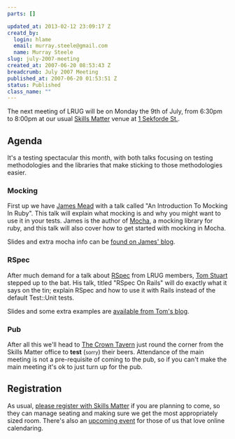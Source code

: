 ```yaml
--- 
parts: []

updated_at: 2013-02-12 23:09:17 Z
creatd_by: 
  login: hlame
  email: murray.steele@gmail.com
  name: Murray Steele
slug: july-2007-meeting
created_at: 2007-06-20 08:53:43 Z
breadcrumb: July 2007 Meeting
published_at: 2007-06-20 01:53:51 Z
status: Published
class_name: ""
---
```


The next meeting of LRUG will be on Monday the 9th of July, from 6:30pm to 8:00pm at our usual [Skills Matter](http://www.skillsmatter.com/) venue at [1 Sekforde St.](http://maps.google.co.uk/maps?f=q&hl=en&q=EC1R+0BE&layer=&ie=UTF8&z=16&om=1&iwloc=addr).

Agenda
------

It's a testing spectacular this month, with both talks focusing on testing methodologies and the libraries that make sticking to those methodologies easier.

### Mocking

First up we have [James Mead](http://www.floehopper.org/) with a talk called "An Introduction To Mocking In Ruby".  This talk will explain what mocking is and why you might want to use it in your tests.  James is the author of [Mocha](http://mocha.rubyforge.org/), a mocking library for ruby, and this talk will also cover how to get started with mocking in Mocha.

Slides and extra mocha info can be [found on James' blog](http://www.floehopper.org/articles/2007/07/22/an-introduction-to-mock-objects-in-ruby).

### RSpec

After much demand for a talk about [RSpec](http://rspec.rubyforge.org/) from LRUG members, [Tom Stuart](http://obsess.com/) stepped up to the bat.  His talk, titled "RSpec On Rails" will do exactly what it says on the tin; explain RSpec and how to use it with Rails instead of the default Test::Unit tests.

Slides and some extra examples are [available from Tom's blog](http://blog.experthuman.com/2007/7/10/lrug-rspec-on-rails-talk).

### Pub

After all this we'll head to [The Crown Tavern](http://fancyapint.com/pubs/pub199.html) just round the corner from the Skills Matter office to __test__ (<small>sorry</small>) their beers.  Attendance of the main meeting is not a pre-requisite of coming to the pub, so if you can't make the main meeting it's ok to just turn up for the pub.

Registration
------------

As usual, [please register with Skills Matter](http://skillsmatter.com/menu/695) if you are planning to come, so they can manage seating and making sure we get the most appropriately sized room.  There's also an [upcoming event](http://upcoming.yahoo.com/event/208191/) for those of us that love online calendaring. 

